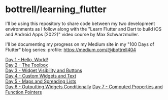 # bottrell/learning_flutter

I'll be using this repository to share code between my two development environments as I follow along with the "Learn Flutter and Dart to build iOS and Android Apps (2022)" video course by Max Schwarzmuller. 

I'll be documenting my progress on my Medium site in my "100 Days of Flutter" blog series:
profile: https://medium.com/@jbottrell404

[Day 1 - Hello, World!](https://medium.com/@jbottrell404/100-days-of-flutter-day-1-hello-world-83e13bcc6)  
[Day 2 - The Toolbox](https://medium.com/@jbottrell404/100-days-of-flutter-day-2-the-toolbox-f1d0b46b94bb)  
[Day 3 - Widget Visibility and Buttons](https://medium.com/@jbottrell404/100-days-of-flutter-day-3-widget-visibility-and-elevatedbutton-3f7055e59d3d)  
[Day 4 - Custom Widgets and Text](https://medium.com/@jbottrell404/100-days-of-flutter-day-4-custom-widgets-and-text-60a1f360633b)  
[Day 5 - Maps and Spreading Lists](https://medium.com/@jbottrell404/100-days-of-flutter-day-5-maps-and-spreading-lists-d93f68c1d370)  
[Day 6 - Outputting Widgets Conditionally](https://medium.com/@jbottrell404/100-days-of-flutter-day-6-outputting-widgets-conditionally-4910efb0bb4e)
[Day 7 - Computed Properties and Function Pointers](https://medium.com/@jbottrell404/100-days-of-flutter-day-7-computed-properties-and-function-pointers-33ba411721c)
